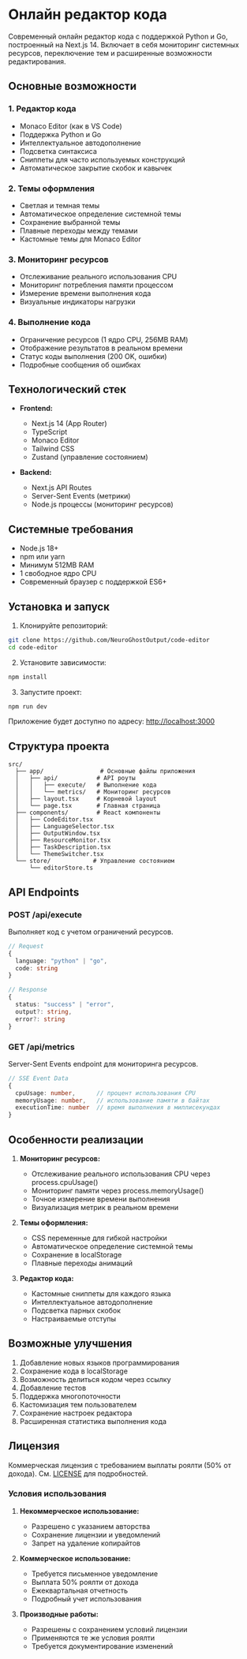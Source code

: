 # Онлайн редактор кода

Современный онлайн редактор кода с поддержкой Python и Go, построенный на Next.js 14. Включает в себя мониторинг системных ресурсов, переключение тем и расширенные возможности редактирования.

## Основные возможности

### 1. Редактор кода

- Monaco Editor (как в VS Code)
- Поддержка Python и Go
- Интеллектуальное автодополнение
- Подсветка синтаксиса
- Сниппеты для часто используемых конструкций
- Автоматическое закрытие скобок и кавычек

### 2. Темы оформления

- Светлая и темная темы
- Автоматическое определение системной темы
- Сохранение выбранной темы
- Плавные переходы между темами
- Кастомные темы для Monaco Editor

### 3. Мониторинг ресурсов

- Отслеживание реального использования CPU
- Мониторинг потребления памяти процессом
- Измерение времени выполнения кода
- Визуальные индикаторы нагрузки

### 4. Выполнение кода

- Ограничение ресурсов (1 ядро CPU, 256MB RAM)
- Отображение результатов в реальном времени
- Статус коды выполнения (200 OK, ошибки)
- Подробные сообщения об ошибках

## Технологический стек

- **Frontend:**
  - Next.js 14 (App Router)
  - TypeScript
  - Monaco Editor
  - Tailwind CSS
  - Zustand (управление состоянием)

- **Backend:**
  - Next.js API Routes
  - Server-Sent Events (метрики)
  - Node.js процессы (мониторинг ресурсов)

## Системные требования

- Node.js 18+
- npm или yarn
- Минимум 512MB RAM
- 1 свободное ядро CPU
- Современный браузер с поддержкой ES6+

## Установка и запуск

1. Клонируйте репозиторий:

```bash
git clone https://github.com/NeuroGhostOutput/code-editor
cd code-editor
```

2. Установите зависимости:

```bash
npm install
```

3. Запустите проект:

```bash
npm run dev
```

Приложение будет доступно по адресу: <http://localhost:3000>

## Структура проекта

```
src/
  ├── app/                # Основные файлы приложения
  │   ├── api/           # API роуты
  │   │   ├── execute/   # Выполнение кода
  │   │   └── metrics/   # Мониторинг ресурсов
  │   ├── layout.tsx     # Корневой layout
  │   └── page.tsx       # Главная страница
  ├── components/        # React компоненты
  │   ├── CodeEditor.tsx
  │   ├── LanguageSelector.tsx
  │   ├── OutputWindow.tsx
  │   ├── ResourceMonitor.tsx
  │   ├── TaskDescription.tsx
  │   └── ThemeSwitcher.tsx
  └── store/            # Управление состоянием
      └── editorStore.ts
```

## API Endpoints

### POST /api/execute

Выполняет код с учетом ограничений ресурсов.

```typescript
// Request
{
  language: "python" | "go",
  code: string
}

// Response
{
  status: "success" | "error",
  output?: string,
  error?: string
}
```

### GET /api/metrics

Server-Sent Events endpoint для мониторинга ресурсов.

```typescript
// SSE Event Data
{
  cpuUsage: number,      // процент использования CPU
  memoryUsage: number,   // использование памяти в байтах
  executionTime: number  // время выполнения в миллисекундах
}
```

## Особенности реализации

1. **Мониторинг ресурсов:**
   - Отслеживание реального использования CPU через process.cpuUsage()
   - Мониторинг памяти через process.memoryUsage()
   - Точное измерение времени выполнения
   - Визуализация метрик в реальном времени

2. **Темы оформления:**
   - CSS переменные для гибкой настройки
   - Автоматическое определение системной темы
   - Сохранение в localStorage
   - Плавные переходы анимаций

3. **Редактор кода:**
   - Кастомные сниппеты для каждого языка
   - Интеллектуальное автодополнение
   - Подсветка парных скобок
   - Настраиваемые отступы

## Возможные улучшения

1. Добавление новых языков программирования
2. Сохранение кода в localStorage
3. Возможность делиться кодом через ссылку
4. Добавление тестов
5. Поддержка многопоточности
6. Кастомизация тем пользователем
7. Сохранение настроек редактора
8. Расширенная статистика выполнения кода

## Лицензия

Коммерческая лицензия с требованием выплаты роялти (50% от дохода). См. [LICENSE](LICENSE) для подробностей.

### Условия использования

1. **Некоммерческое использование:**
   - Разрешено с указанием авторства
   - Сохранение лицензии и уведомлений
   - Запрет на удаление копирайтов

2. **Коммерческое использование:**
   - Требуется письменное уведомление
   - Выплата 50% роялти от дохода
   - Ежеквартальная отчетность
   - Подробный учет использования

3. **Производные работы:**
   - Разрешены с сохранением условий лицензии
   - Применяются те же условия роялти
   - Требуется документирование изменений


